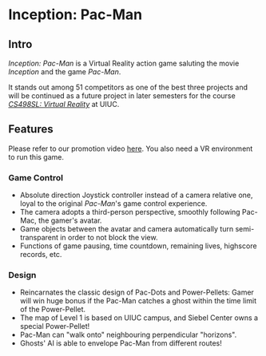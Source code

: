 # Inception: Pac-Man

## Intro
*Inception: Pac-Man* is a Virtual Reality action game saluting the movie *Inception* and the game *Pac-Man*. 

It stands out among 51 competitors as one of the best three projects and will be continued as a future project in later semesters for the course [*CS498SL: Virtual Reality*](https://courses.engr.illinois.edu/cs498sl3/gallery.php) at UIUC.

## Features
Please refer to our promotion video [here](https://www.youtube.com/watch?v=E0zpH-WiBlM).
You also need a VR environment to run this game.

### Game Control
* Absolute direction Joystick controller instead of a camera relative one, loyal to the original *Pac-Man*'s game control experience. 
* The camera adopts a third-person perspective, smoothly following Pac-Mac, the gamer's avatar.
* Game objects between the avatar and camera automatically turn semi-transparent in order to not block the view.
* Functions of game pausing, time countdown, remaining lives, highscore records, etc.

### Design
* Reincarnates the classic design of Pac-Dots and Power-Pellets: Gamer will win huge bonus if the Pac-Man catches a ghost within the time limit of the Power-Pellet.
* The map of Level 1 is based on UIUC campus, and Siebel Center owns a special Power-Pellet!
* Pac-Man can "walk onto" neighbouring perpendicular "horizons".
* Ghosts' AI is able to envelope Pac-Man from different routes!

